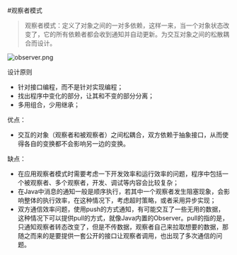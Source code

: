 #观察者模式

>观察者模式：定义了对象之间的一对多依赖，这样一来，当一个对象状态改变了，它的所有依赖者都会收到通知并自动更新。为交互对象之间的松散耦合而设计。

![observer.png](http://upload-images.jianshu.io/upload_images/3631399-e307463d91028868.png?imageMogr2/auto-orient/strip%7CimageView2/2/w/1240)


设计原则
- 针对接口编程，而不是针对实现编程；
- 找出程序中变化的部分，让其和不变的部分分离；
- 多用组合，少用继承；

优点：
- 交互的对象（观察者和被观察者）之间松耦合，双方依赖于抽象接口，从而使得各自的变换都不会影响另一边的变换。

缺点：
- 在应用观察者模式时需要考虑一下开发效率和运行效率的问题，程序中包括一个被观察者、多个观察者，开发、调试等内容会比较复杂；
-  在Java中消息的通知一般是顺序执行，若其中一个观察者发生阻塞现象，会影响整体的执行效率，在这种情况下，考虑超时策略，或者采用异步实现；
-  双方通信效率问题，使用push的方式通知，有可能交互了一些无用的数据，这种情况下可以提供pull的方式，就像Java内置的Observer。pull的指的是，只通知观察者转态改变了，但是不传数据，观察者自己来拉取想要的数据，那随之而来的是要提供一套公开的接口让观察者调用，也出现了多次通信的问题。